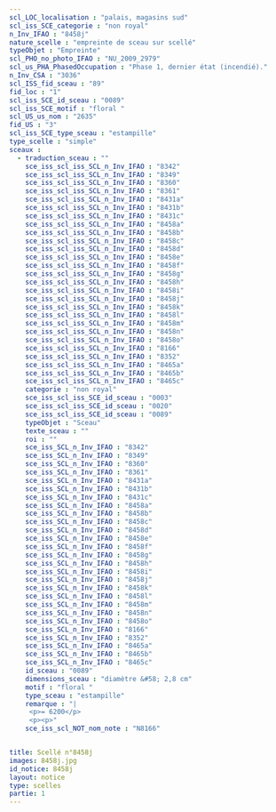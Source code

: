 ```yaml
---
scl_LOC_localisation : "palais, magasins sud"
scl_iss_SCE_categorie : "non royal"
n_Inv_IFAO : "8458j"
nature_scelle : "empreinte de sceau sur scellé"
typeObjet : "Empreinte"
scl_PHO_no_photo_IFAO : "NU_2009_2979"
scl_us_PHA_PhasedOccupation : "Phase 1, dernier état (incendié)."
n_Inv_CSA : "3036"
scl_ISS_fid_sceau : "89"
fid_loc : "1"
scl_iss_SCE_id_sceau : "0089"
scl_iss_SCE_motif : "floral "
scl_US_us_nom : "2635"
fid_US : "3"
scl_iss_SCE_type_sceau : "estampille"
type_scelle : "simple"
sceaux :
  - traduction_sceau : ""
    sce_iss_scl_iss_SCL_n_Inv_IFAO : "8342"
    sce_iss_scl_iss_SCL_n_Inv_IFAO : "8349"
    sce_iss_scl_iss_SCL_n_Inv_IFAO : "8360"
    sce_iss_scl_iss_SCL_n_Inv_IFAO : "8361"
    sce_iss_scl_iss_SCL_n_Inv_IFAO : "8431a"
    sce_iss_scl_iss_SCL_n_Inv_IFAO : "8431b"
    sce_iss_scl_iss_SCL_n_Inv_IFAO : "8431c"
    sce_iss_scl_iss_SCL_n_Inv_IFAO : "8458a"
    sce_iss_scl_iss_SCL_n_Inv_IFAO : "8458b"
    sce_iss_scl_iss_SCL_n_Inv_IFAO : "8458c"
    sce_iss_scl_iss_SCL_n_Inv_IFAO : "8458d"
    sce_iss_scl_iss_SCL_n_Inv_IFAO : "8458e"
    sce_iss_scl_iss_SCL_n_Inv_IFAO : "8458f"
    sce_iss_scl_iss_SCL_n_Inv_IFAO : "8458g"
    sce_iss_scl_iss_SCL_n_Inv_IFAO : "8458h"
    sce_iss_scl_iss_SCL_n_Inv_IFAO : "8458i"
    sce_iss_scl_iss_SCL_n_Inv_IFAO : "8458j"
    sce_iss_scl_iss_SCL_n_Inv_IFAO : "8458k"
    sce_iss_scl_iss_SCL_n_Inv_IFAO : "8458l"
    sce_iss_scl_iss_SCL_n_Inv_IFAO : "8458m"
    sce_iss_scl_iss_SCL_n_Inv_IFAO : "8458n"
    sce_iss_scl_iss_SCL_n_Inv_IFAO : "8458o"
    sce_iss_scl_iss_SCL_n_Inv_IFAO : "8166"
    sce_iss_scl_iss_SCL_n_Inv_IFAO : "8352"
    sce_iss_scl_iss_SCL_n_Inv_IFAO : "8465a"
    sce_iss_scl_iss_SCL_n_Inv_IFAO : "8465b"
    sce_iss_scl_iss_SCL_n_Inv_IFAO : "8465c"
    categorie : "non royal"
    sce_iss_scl_iss_SCE_id_sceau : "0003"
    sce_iss_scl_iss_SCE_id_sceau : "0020"
    sce_iss_scl_iss_SCE_id_sceau : "0089"
    typeObjet : "Sceau"
    texte_sceau : ""
    roi : ""
    sce_iss_SCL_n_Inv_IFAO : "8342"
    sce_iss_SCL_n_Inv_IFAO : "8349"
    sce_iss_SCL_n_Inv_IFAO : "8360"
    sce_iss_SCL_n_Inv_IFAO : "8361"
    sce_iss_SCL_n_Inv_IFAO : "8431a"
    sce_iss_SCL_n_Inv_IFAO : "8431b"
    sce_iss_SCL_n_Inv_IFAO : "8431c"
    sce_iss_SCL_n_Inv_IFAO : "8458a"
    sce_iss_SCL_n_Inv_IFAO : "8458b"
    sce_iss_SCL_n_Inv_IFAO : "8458c"
    sce_iss_SCL_n_Inv_IFAO : "8458d"
    sce_iss_SCL_n_Inv_IFAO : "8458e"
    sce_iss_SCL_n_Inv_IFAO : "8458f"
    sce_iss_SCL_n_Inv_IFAO : "8458g"
    sce_iss_SCL_n_Inv_IFAO : "8458h"
    sce_iss_SCL_n_Inv_IFAO : "8458i"
    sce_iss_SCL_n_Inv_IFAO : "8458j"
    sce_iss_SCL_n_Inv_IFAO : "8458k"
    sce_iss_SCL_n_Inv_IFAO : "8458l"
    sce_iss_SCL_n_Inv_IFAO : "8458m"
    sce_iss_SCL_n_Inv_IFAO : "8458n"
    sce_iss_SCL_n_Inv_IFAO : "8458o"
    sce_iss_SCL_n_Inv_IFAO : "8166"
    sce_iss_SCL_n_Inv_IFAO : "8352"
    sce_iss_SCL_n_Inv_IFAO : "8465a"
    sce_iss_SCL_n_Inv_IFAO : "8465b"
    sce_iss_SCL_n_Inv_IFAO : "8465c"
    id_sceau : "0089"
    dimensions_sceau : "diamètre &#58; 2,8 cm"
    motif : "floral "
    type_sceau : "estampille"
    remarque : "|
     <p>= 6200</p>
     <p><p>"
    sce_iss_scl_NOT_nom_note : "N8166"


title: Scellé n°8458j
images: 8458j.jpg
id_notice: 8458j
layout: notice
type: scelles
partie: 1
---
```

